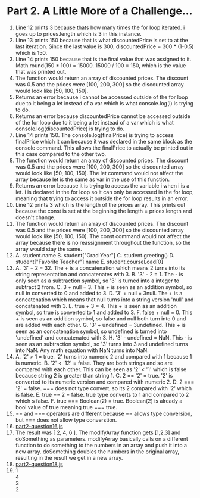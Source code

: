 # Part 2. A Little More of a Challenge...
1. Line 12 prints 3 because thats how many times the for loop iterated. i goes up to prices.length which is 3 in this instance. 
2. Line 13 prints 150 because that is what discountedPrice is set to at the last iteration. Since the last value is 300, discountedPrice = 300 * (1-0.5) which is 150.
3. Line 14 prints 150 because that is the final value that was assigned to it. Math.round(150 * 100) = 15000. 15000 / 100 = 150, which is the value that was printed out.
4. The function would return an array of discounted prices. The discount was 0.5 and the prices were [100, 200, 300] so the discounted array would look like [50, 100, 150].
5. Returns an error because i cannot be accessed outside of the for loop due to it being a let instead of a var which is what console.log(i) is trying to do.
6. Returns an error because discountedPrice cannot be accessed outside of the for loop due to it being a let instead of a var which is what console.log(discountedPrice) is trying to do.
7. Line 14 prints 150. The console.log(finalPrice) is trying to access finalPrice which it can because it was declared in the same block as the console command. This allows the finalPrice to actually be printed out in this case compared to the other two.
8. The function would return an array of discounted prices. The discount was 0.5 and the prices were [100, 200, 300] so the discounted array would look like [50, 100, 150]. The let command would not affect the array because let is the same as var in the use of this function.
9. Returns an error because it is trying to access the variable i when i is a let. i is declared in the for loop so it can only be accessed in the for loop, meaning that trying to access it outside the for loop results in an error.
10. Line 12 prints 3 which is the length of the prices array. This prints out because the const is set at the beginning the length = prices.length and doesn't change.
11. The function would return an array of discounted prices. The discount was 0.5 and the prices were [100, 200, 300] so the discounted array would look like [50, 100, 150]. The const command would not affect the array because there is no reassignment throughout the function, so the array would stay the same.
12. A. student.name
    B. student["Grad Year"]
    C. student.greeting()
    D. student["Favorite Teacher"].name
    E. student.courseLoad[0]
13. A. '3' + 2 = 32. The + is a concatenation which means 2 turns into its string representation and concatenates with 3.
    B. '3' - 2 = 1. The - is only seen as a subtraction symbol, so '3' is turned into a integer to subtract 2 from.
    C. 3 + null = 3. This + is seen as an addition symbol, so null in converted to 0 and added to 3.
    D. '3' + null = 3null. The + is a concatenation which means that null turns into a string version 'null' and concatenated with 3.
    E. true + 3 = 4. This + is seen as an addition symbol, so true is converted to 1 and added to 3.
    F. false + null = 0. This + is seen as an addition symbol, so false and null both turn into 0 and are added with each other.
    G. '3' + undefined = 3undefined. This + is seen as an concatenation symbol, so undefined is turned into 'undefined' and concatenated with 3.
    H. '3' - undefined = NaN. This - is seen as an subtraction symbol, so '3' turns into 3 and undefined turns into NaN. Any math equation with NaN turns into NaN.
14. A. '2' > 1 = true. '2' turns into numeric 2 and compared with 1 because 1 is numeric.
    B. '2' < '12' = false. They are both strings and so are compared with each other. This can be seen as '2' < '1' which is false because string 2 is greater than string 1.
    C. 2 == '2' = true. '2' is converted to its numeric version and compared with numeric 2.
    D. 2 === '2' = false. === does not type convert, so its 2 compared with '2' which is false.
    E. true == 2 = false. true type converts to 1 and compared to 2 which s false.
    F. true === Boolean(2) = true. Boolean(2) is already a bool value of true meaning true === true.
15. == and === operators are different because == allows type conversion, but === does not allow type converstion.
16. [part2-question16.js](part2-question16.js)
17. The result was [ 2, 4, 6 ]. The modifyArray function gets [1,2,3] and doSomething as parameters. modifyArray basically calls on a different function to do something to the numbers in an array and push it into a new array. doSomething doubles the numbers in the original array, resulting in the result we get in a new array.
18. [part2-question18.js](part2-question18.js)
19. 1    
    4  
    3  
    2  